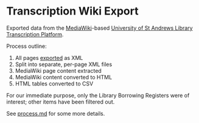 # Transcription Wiki Export

Exported data from the [MediaWiki](https://www.mediawiki.org/wiki/MediaWiki)-based
[University of St Andrews Library Transcription Platform](https://arts.st-andrews.ac.uk/transcribe/index.php?title=Main_Page).

Process outline:
1. All pages [exported](https://www.mediawiki.org/wiki/Help:Export) as XML
2. Split into separate, per-page XML files
3. MediaWiki page content extracted
4. MediaWiki content converted to HTML
5. HTML tables converted to CSV

For our immediate purpose, only the Library Borrowing Registers were of interest; other items have been filtered out.

See [process.md](process.md) for some more details.
